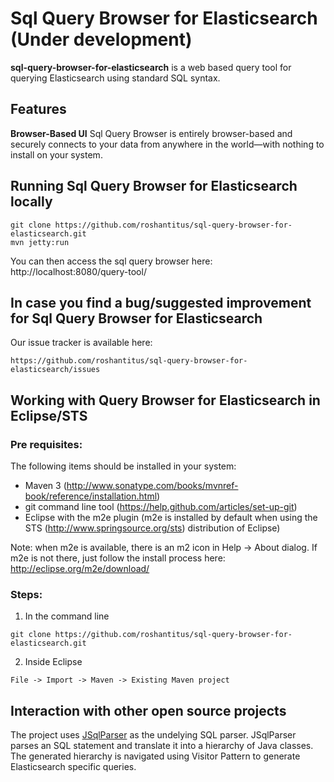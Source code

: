 # Sql Query Browser for Elasticsearch (Under development)

**sql-query-browser-for-elasticsearch** is a web based query tool for querying Elasticsearch using standard SQL syntax.


## Features
**Browser-Based UI**
Sql Query Browser is entirely browser-based and securely connects to your data from anywhere in the world—with nothing to install on your system.

## Running Sql Query Browser for Elasticsearch locally

```
git clone https://github.com/roshantitus/sql-query-browser-for-elasticsearch.git
mvn jetty:run
```

You can then access the sql query browser here: http://localhost:8080/query-tool/

## In case you find a bug/suggested improvement for Sql Query Browser for Elasticsearch

Our issue tracker is available here: 

```
https://github.com/roshantitus/sql-query-browser-for-elasticsearch/issues
```
## Working with Query Browser for Elasticsearch in Eclipse/STS

### Pre requisites:
The following items should be installed in your system:

* Maven 3 (http://www.sonatype.com/books/mvnref-book/reference/installation.html)
* git command line tool (https://help.github.com/articles/set-up-git)
* Eclipse with the m2e plugin (m2e is installed by default when using the STS (http://www.springsource.org/sts) distribution of Eclipse)

Note: when m2e is available, there is an m2 icon in Help -> About dialog.
If m2e is not there, just follow the install process here: http://eclipse.org/m2e/download/


### Steps:

1) In the command line

```
git clone https://github.com/roshantitus/sql-query-browser-for-elasticsearch.git
```

2) Inside Eclipse

```
File -> Import -> Maven -> Existing Maven project
```

## Interaction with other open source projects

The project uses [JSqlParser](https://github.com/JSQLParser/JSqlParser) as the undelying SQL parser. JSqlParser parses an SQL statement and translate it into a hierarchy of Java classes. The generated hierarchy is navigated using Visitor Pattern to generate Elasticsearch specific queries.